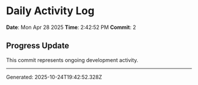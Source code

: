 # Daily Activity Log

**Date**: Mon Apr 28 2025
**Time**: 2:42:52 PM
**Commit**: 2

## Progress Update

This commit represents ongoing development activity.

---
Generated: 2025-10-24T19:42:52.328Z
